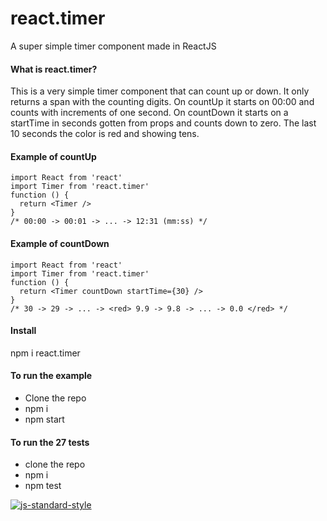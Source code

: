 # react.timer
A super simple timer component made in ReactJS
#### What is react.timer?
This is a very simple timer component that can count up or down. 
It only returns a span with the counting digits.
On countUp it starts on 00:00 and counts with increments of one second.
On countDown it starts on a startTime in seconds gotten from props and counts down
to zero. The last 10 seconds the color is red and showing tens.
#### Example of countUp
~~~
import React from 'react'
import Timer from 'react.timer'
function () {
  return <Timer />
}
/* 00:00 -> 00:01 -> ... -> 12:31 (mm:ss) */
~~~
#### Example of countDown
~~~
import React from 'react'
import Timer from 'react.timer'
function () {
  return <Timer countDown startTime={30} />
}
/* 30 -> 29 -> ... -> <red> 9.9 -> 9.8 -> ... -> 0.0 </red> */
~~~
#### Install
npm i react.timer
#### To run the example
- Clone the repo
- npm i
- npm start  

#### To run the 27 tests
- clone the repo
- npm i
- npm test
  

[![js-standard-style](https://cdn.rawgit.com/feross/standard/master/badge.svg)](https://github.com/feross/standard)

